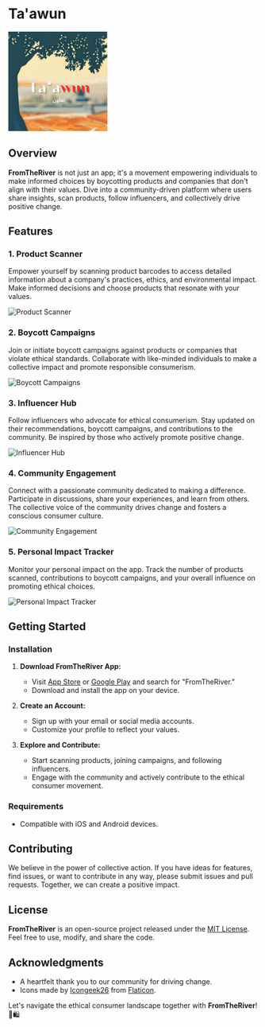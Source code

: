 # Ta'awun


<img src="https://github.com/mahirahmed691/FromTheRiver/blob/main/assets/logo.png" width="200">

## Overview

**FromTheRiver** is not just an app; it's a movement empowering individuals to make informed choices by boycotting products and companies that don't align with their values. Dive into a community-driven platform where users share insights, scan products, follow influencers, and collectively drive positive change.

## Features

### 1. Product Scanner

Empower yourself by scanning product barcodes to access detailed information about a company's practices, ethics, and environmental impact. Make informed decisions and choose products that resonate with your values.

![Product Scanner](link_to_product_scanner_image)

### 2. Boycott Campaigns

Join or initiate boycott campaigns against products or companies that violate ethical standards. Collaborate with like-minded individuals to make a collective impact and promote responsible consumerism.

![Boycott Campaigns](link_to_boycott_campaigns_image)

### 3. Influencer Hub

Follow influencers who advocate for ethical consumerism. Stay updated on their recommendations, boycott campaigns, and contributions to the community. Be inspired by those who actively promote positive change.

![Influencer Hub](link_to_influencer_hub_image)

### 4. Community Engagement

Connect with a passionate community dedicated to making a difference. Participate in discussions, share your experiences, and learn from others. The collective voice of the community drives change and fosters a conscious consumer culture.

![Community Engagement](link_to_community_engagement_image)

### 5. Personal Impact Tracker

Monitor your personal impact on the app. Track the number of products scanned, contributions to boycott campaigns, and your overall influence on promoting ethical choices.

![Personal Impact Tracker](link_to_personal_impact_tracker_image)

## Getting Started

### Installation

1. **Download FromTheRiver App:**
   - Visit [App Store](#) or [Google Play](#) and search for "FromTheRiver."
   - Download and install the app on your device.

2. **Create an Account:**
   - Sign up with your email or social media accounts.
   - Customize your profile to reflect your values.

3. **Explore and Contribute:**
   - Start scanning products, joining campaigns, and following influencers.
   - Engage with the community and actively contribute to the ethical consumer movement.

### Requirements

- Compatible with iOS and Android devices.

## Contributing

We believe in the power of collective action. If you have ideas for features, find issues, or want to contribute in any way, please submit issues and pull requests. Together, we can create a positive impact.

## License

**FromTheRiver** is an open-source project released under the [MIT License](LICENSE). Feel free to use, modify, and share the code.

## Acknowledgments

- A heartfelt thank you to our community for driving change.
- Icons made by [Icongeek26](https://www.flaticon.com/authors/icongeek26) from [Flaticon](https://www.flaticon.com/).

Let's navigate the ethical consumer landscape together with **FromTheRiver**! 🌊🛍️
